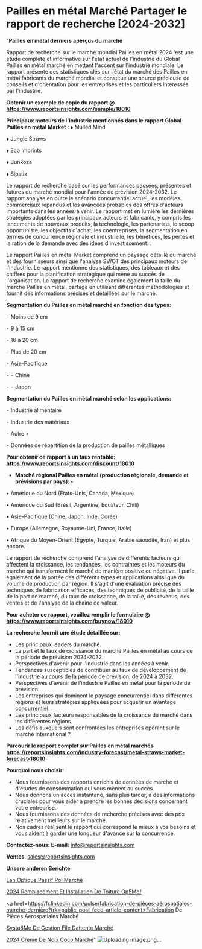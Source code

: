 # Pailles en métal Marché Partager le rapport de recherche [2024-2032]

"<strong>Pailles en métal derniers aperçus du marché</strong>

Rapport de recherche sur le marché mondial Pailles en métal 2024 'est une étude complète et informative sur l'état actuel de l'industrie du Global Pailles en métal marché en mettant l'accent sur l'industrie mondiale. Le rapport présente des statistiques clés sur l'état du marché des Pailles en métal fabricants du marché mondial et constitue une source précieuse de conseils et d'orientation pour les entreprises et les particuliers intéressés par l'industrie.

<strong>Obtenir un exemple de copie du rapport @ <a href=https://www.reportsinsights.com/sample/18010>https://www.reportsinsights.com/sample/18010</a></strong>

<strong>Principaux moteurs de l'industrie mentionnés dans le rapport Global Pailles en métal Market</strong> :
♦ Mulled Mind

♦ Jungle Straws

♦ Eco Imprints

♦ Bunkoza

♦ Sipstix

Le rapport de recherche basé sur les performances passées, présentes et futures du marché mondial pour l'année de prévision 2024-2032. Le rapport analyse en outre le scénario concurrentiel actuel, les modèles commerciaux répandus et les avancées probables des offres d'acteurs importants dans les années à venir. Le rapport met en lumière les dernières stratégies adoptées par les principaux acteurs et fabricants, y compris les lancements de nouveaux produits, la technologie, les partenariats, le scoop opportuniste, les objectifs d'achat, les coentreprises, la segmentation en termes de concurrence régionale et industrielle, les bénéfices, les pertes et la ration de la demande avec des idées d'investissement. .

Le rapport Pailles en métal Market comprend un paysage détaillé du marché et des fournisseurs ainsi que l'analyse SWOT des principaux moteurs de l'industrie. Le rapport mentionne des statistiques, des tableaux et des chiffres pour la planification stratégique qui mène au succès de l'organisation. Le rapport de recherche examine également la taille du marché Pailles en métal, partage en utilisant différentes méthodologies et fournit des informations précises et détaillées sur le marché.

<strong>Segmentation du Pailles en métal marché en fonction des types:</strong>


⁃ Moins de 9 cm

⁃ 9 à 15 cm

⁃ 16 à 20 cm

⁃ Plus de 20 cm

⁃ Asie-Pacifique

⁃ 
⁃ Chine

⁃ 
⁃ Japon

<strong>Segmentation du Pailles en métal marché selon les applications:</strong>


⁃ Industrie alimentaire

⁃ Industrie des matériaux

⁃ Autre
•

⁃ Données de répartition de la production de pailles métalliques

<strong>Pour obtenir ce rapport à un taux rentable: <a href=https://www.reportsinsights.com/discount/18010>https://www.reportsinsights.com/discount/18010</a></strong>
<ul>
  <li><strong>Marché régional Pailles en métal (production régionale, demande et prévisions par pays): -</strong></li>
</ul>
• Amérique du Nord (États-Unis, Canada, Mexique)

• Amérique du Sud (Brésil, Argentine, Equateur, Chili)

• Asie-Pacifique (Chine, Japon, Inde, Corée)

• Europe (Allemagne, Royaume-Uni, France, Italie)

• Afrique du Moyen-Orient (Égypte, Turquie, Arabie saoudite, Iran) et plus encore.

Le rapport de recherche comprend l’analyse de différents facteurs qui affectent la croissance, les tendances, les contraintes et les moteurs du marché qui transforment le marché de manière positive ou négative. Il parle également de la portée des différents types et applications ainsi que du volume de production par région. Il s'agit d'une évaluation précise des techniques de fabrication efficaces, des techniques de publicité, de la taille de la part de marché, du taux de croissance, de la taille, des revenus, des ventes et de l'analyse de la chaîne de valeur.

<strong>Pour acheter ce rapport, veuillez remplir le formulaire @   <a href=https://www.reportsinsights.com/buynow/18010>https://www.reportsinsights.com/buynow/18010</a></strong>

<strong>La recherche fournit une étude détaillée sur:</strong>
<ul>
  <li>Les principaux leaders du marché.</li>
  <li>La part et le taux de croissance du marché Pailles en métal au cours de la période de prévision 2024-2032.</li>
  <li>Perspectives d'avenir pour l'industrie dans les années à venir.</li>
  <li>Tendances susceptibles de contribuer au taux de développement de l'industrie au cours de la période de prévision, de 2024 à 2032.</li>
  <li>Perspectives d'avenir de l'industrie Pailles en métal pour la période de prévision.</li>
  <li>Les entreprises qui dominent le paysage concurrentiel dans différentes régions et leurs stratégies appliquées pour acquérir un avantage concurrentiel.</li>
  <li>Les principaux facteurs responsables de la croissance du marché dans les différentes régions.</li>
  <li>Les défis auxquels sont confrontées les entreprises opérant sur le marché international ?</li>
</ul>

<strong>Parcourir le rapport complet sur Pailles en métal marchés <a href=https://reportsinsights.com/industry-forecast/metal-straws-market-forecast-18010>https://reportsinsights.com/industry-forecast/metal-straws-market-forecast-18010</a></strong>

<strong>Pourquoi nous choisir:</strong>
<ul>
  <li>Nous fournissons des rapports enrichis de données de marché et d'études de consommation qui vous mènent au succès.</li>
  <li>Nous donnons un accès instantané, sans plus tarder, à des informations cruciales pour vous aider à prendre les bonnes décisions concernant votre entreprise.</li>
  <li>Nous fournissons des données de recherche précises avec des prix relativement meilleurs sur le marché.</li>
  <li>Nos cadres réalisent le rapport qui correspond le mieux à vos besoins et vous aident à garder une longueur d'avance sur la concurrence.</li>
</ul>
<strong>Contactez-nous:
</strong><strong>E-mail:</strong> <a href=mailto:info@reportsinsights.com>info@reportsinsights.com</a>

<strong>Ventes</strong>: <a href=mailto:sales@reportsinsights.com>sales@reportsinsights.com</a>

<strong>Unsere anderen Berichte</strong>

<a href=https://www.linkedin.com/pulse/lan-optique-passif-pol-march%C3%A9-2024-part-croissance-vsb5e/>Lan Optique Passif Pol Marché</a>

<a href=https://www.linkedin.com/pulse/2024-remplacement-et-installation-de-toiture-op5me/>2024 Remplacement Et Installation De Toiture Op5Me/</a>

<a href=https://fr.linkedin.com/pulse/fabrication-de-pièces-aérospatiales-marché-dernière?trk=public_post_feed-article-content>Fabrication De Pièces Aérospatiales Marché</a>

<a href=https://www.linkedin.com/pulse/syst%C3%A8me-de-gestion-file-dattente-march%C3%A9-analyse-2je7f/>Systa8Me De Gestion File Dattente Marché</a>

<a href=https://www.linkedin.com/pulse/2024-creme-de-noix-coco-march%C3%A9-informations-bas%C3%A9es-dzd8c/>2024 Creme De Noix Coco Marché</a>"
![Uploading image.png…]()
